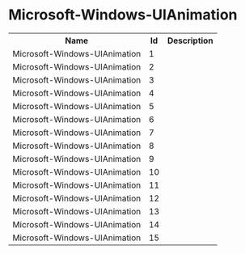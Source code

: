 # Microsoft-Windows-UIAnimation

<table>
<colgroup><col/><col/><col/></colgroup>
<tr><th>Name</th><th>Id</th><th>Description</th></tr>
<tr><td>Microsoft-Windows-UIAnimation</td><td>1</td><td></td></tr>
<tr><td>Microsoft-Windows-UIAnimation</td><td>2</td><td></td></tr>
<tr><td>Microsoft-Windows-UIAnimation</td><td>3</td><td></td></tr>
<tr><td>Microsoft-Windows-UIAnimation</td><td>4</td><td></td></tr>
<tr><td>Microsoft-Windows-UIAnimation</td><td>5</td><td></td></tr>
<tr><td>Microsoft-Windows-UIAnimation</td><td>6</td><td></td></tr>
<tr><td>Microsoft-Windows-UIAnimation</td><td>7</td><td></td></tr>
<tr><td>Microsoft-Windows-UIAnimation</td><td>8</td><td></td></tr>
<tr><td>Microsoft-Windows-UIAnimation</td><td>9</td><td></td></tr>
<tr><td>Microsoft-Windows-UIAnimation</td><td>10</td><td></td></tr>
<tr><td>Microsoft-Windows-UIAnimation</td><td>11</td><td></td></tr>
<tr><td>Microsoft-Windows-UIAnimation</td><td>12</td><td></td></tr>
<tr><td>Microsoft-Windows-UIAnimation</td><td>13</td><td></td></tr>
<tr><td>Microsoft-Windows-UIAnimation</td><td>14</td><td></td></tr>
<tr><td>Microsoft-Windows-UIAnimation</td><td>15</td><td></td></tr>
</table>

